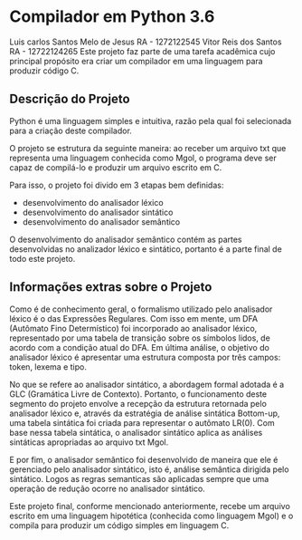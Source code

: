 # Compilador em Python 3.6

Luis carlos Santos Melo de Jesus RA - 1272122545
Vitor Reis dos Santos RA - 12722124265
Este projeto faz parte de uma tarefa acadêmica cujo principal propósito era criar um compilador em uma linguagem para produzir código C.

## Descrição do Projeto

Python é uma linguagem simples e intuitiva, razão pela qual foi selecionada para a criação deste compilador.

O projeto se estrutura da seguinte maneira: ao receber um arquivo txt que representa uma linguagem conhecida como Mgol, o programa deve ser capaz de compilá-lo e produzir um arquivo escrito em C.

Para isso, o projeto foi divido em 3 etapas bem definidas:

- desenvolvimento do analisador léxico
- desenvolvimento do analisador sintático
- desenvolvimento do analisador semântico

O desenvolvimento do analisador semântico contém as partes desenvolvidas no analizador léxico e sintático, portanto é a parte final de todo este projeto.

## Informações extras sobre o Projeto

Como é de conhecimento geral, o formalismo utilizado pelo analisador léxico é o das Expressões Regulares. Com isso em mente, um DFA (Autômato Fino Determístico) foi incorporado ao analisador léxico, representado por uma tabela de transição sobre os símbolos lidos, de acordo com a condição atual do DFA. Em última análise, o objetivo do analisador léxico é apresentar uma estrutura composta por três campos: token, lexema e tipo.

No que se refere ao analisador sintático, a abordagem formal adotada é a GLC (Gramática Livre de Contexto). Portanto, o funcionamento deste segmento do projeto envolve a recepção da estrutura retornada pelo analisador léxico e, através da estratégia de análise sintática Bottom-up, uma tabela sintática foi criada para representar o autômato LR(0). Com base nessa tabela sintática, o analisador sintático aplica as análises sintáticas apropriadas ao arquivo txt Mgol.

E por fim, o analisador semântico foi desenvolvido de maneira que ele é gerenciado pelo analisador sintático, isto é, análise semântica dirigida pelo sintático. Logos as regras semanticas são aplicadas sempre que uma operação de redução ocorre no analisador sintático.

Este projeto final, conforme mencionado anteriormente, recebe um arquivo escrito em uma linguagem hipotética (conhecida como linguagem Mgol) e o compila para produzir um código simples em linguagem C.
